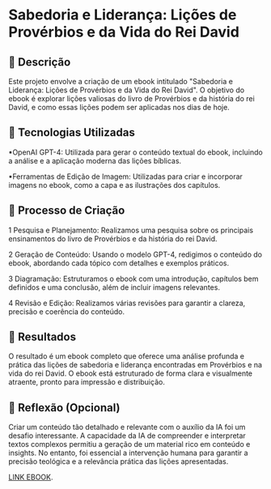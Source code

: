 # Sabedoria e Liderança: Lições de Provérbios e da Vida do Rei David

## 📒 Descrição
Este projeto envolve a criação de um ebook intitulado "Sabedoria e Liderança: Lições de Provérbios e da Vida do Rei David". O objetivo do ebook é explorar lições valiosas do livro de Provérbios e da história do rei David, e como essas lições podem ser aplicadas nos dias de hoje.

## 🤖 Tecnologias Utilizadas
▪OpenAI GPT-4: Utilizada para gerar o conteúdo textual do ebook, incluindo a análise e a aplicação moderna das lições bíblicas.

▪Ferramentas de Edição de Imagem: Utilizadas para criar e incorporar imagens no ebook, como a capa e as ilustrações dos capítulos.
## 🧐 Processo de Criação
1 Pesquisa e Planejamento: Realizamos uma pesquisa sobre os principais ensinamentos do livro de Provérbios e da história do rei David.

2 Geração de Conteúdo: Usando o modelo GPT-4, redigimos o conteúdo do ebook, abordando cada tópico com detalhes e exemplos práticos.

3 Diagramação: Estruturamos o ebook com uma introdução, capítulos bem definidos e uma conclusão, além de incluir imagens relevantes.

4 Revisão e Edição: Realizamos várias revisões para garantir a clareza, precisão e coerência do conteúdo.
## 🚀 Resultados
O resultado é um ebook completo que oferece uma análise profunda e prática das lições de sabedoria e liderança encontradas em Provérbios e na vida do rei David. O ebook está estruturado de forma clara e visualmente atraente, pronto para impressão e distribuição.

## 💭 Reflexão (Opcional)
Criar um conteúdo tão detalhado e relevante com o auxílio da IA foi um desafio interessante. A capacidade da IA de compreender e interpretar textos complexos permitiu a geração de um material rico em conteúdo e insights. No entanto, foi essencial a intervenção humana para garantir a precisão teológica e a relevância prática das lições apresentadas.


[LINK EBOOK](https://github.com/Gerber-1/lab-Natty-or-Not/blob/main/Ebook%20Dio.pdf).


